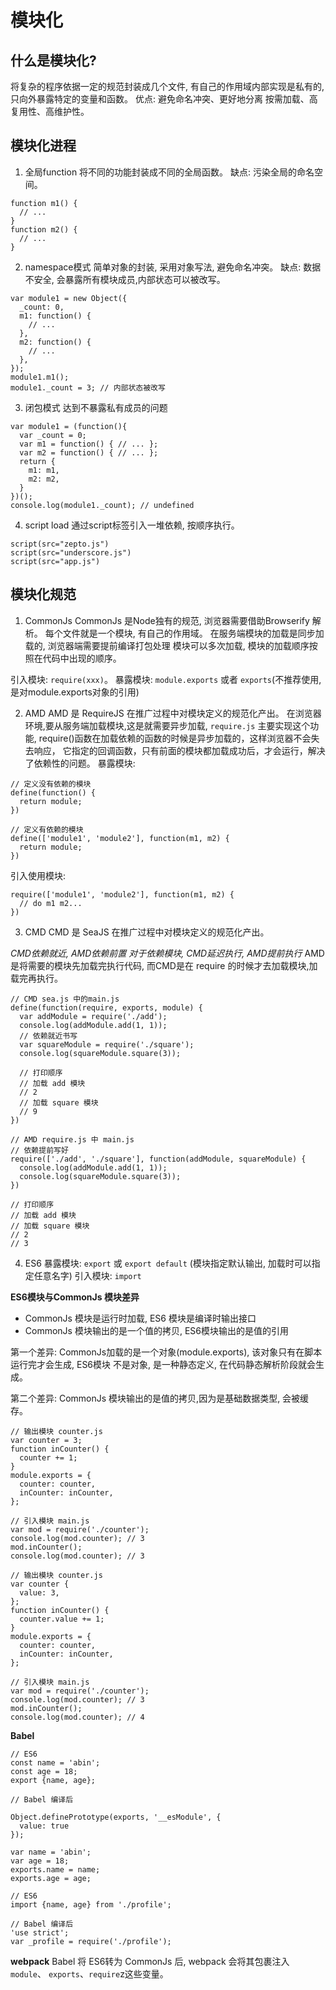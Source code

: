 # 模块化

## 什么是模块化?
  将复杂的程序依据一定的规范封装成几个文件,
  有自己的作用域内部实现是私有的, 只向外暴露特定的变量和函数。
  优点: 避免命名冲突、更好地分离 按需加载、高复用性、高维护性。

## 模块化进程
1. 全局function
  将不同的功能封装成不同的全局函数。
  缺点: 污染全局的命名空间。
  ```type='js'
  function m1() {
    // ...
  }
  function m2() {
    // ...
  }
  ```
2. namespace模式
  简单对象的封装, 采用对象写法, 避免命名冲突。
  缺点: 数据不安全, 会暴露所有模块成员,内部状态可以被改写。
  ```type='js'
  var module1 = new Object({
    _count: 0,
    m1: function() {
      // ...
    },
    m2: function() {
      // ...
    },
  });
  module1.m1(); 
  module1._count = 3; // 内部状态被改写
  ```
3. 闭包模式
  达到不暴露私有成员的问题
  ```type='js'
  var module1 = (function(){
    var _count = 0;
    var m1 = function() { // ... };
    var m2 = function() { // ... };
    return {
      m1: m1,
      m2: m2,
    }
  })();
  console.log(module1._count); // undefined
  ```
4. script load
  通过script标签引入一堆依赖, 按顺序执行。
  ```type='js'
  script(src="zepto.js")
  script(src="underscore.js")
  script(src="app.js")
  ```
## 模块化规范
1. CommonJs
  CommonJs 是Node独有的规范, 浏览器需要借助Browserify 解析。
  每个文件就是一个模块, 有自己的作用域。
  在服务端模块的加载是同步加载的, 浏览器端需要提前编译打包处理
  模块可以多次加载, 模块的加载顺序按照在代码中出现的顺序。

  引入模块: `require(xxx)`。
  暴露模块: `module.exports` 或者 `exports`(不推荐使用, 是对module.exports对象的引用)

2. AMD
  AMD 是 RequireJS 在推广过程中对模块定义的规范化产出。
  在浏览器环境,要从服务端加载模块,这是就需要异步加载,
  `require.js` 主要实现这个功能,
   require()函数在加载依赖的函数的时候是异步加载的，这样浏览器不会失去响应，
   它指定的回调函数，只有前面的模块都加载成功后，才会运行，解决了依赖性的问题。
  暴露模块:
  ```type='js'
  // 定义没有依赖的模块
  define(function() {
    return module;
  })

  // 定义有依赖的模块
  define(['module1', 'module2'], function(m1, m2) {
    return module;
  })
  ```
  引入使用模块:
  ```type='js'
  require(['module1', 'module2'], function(m1, m2) {
    // do m1 m2...
  })
  ```
3. CMD
  CMD 是 SeaJS 在推广过程中对模块定义的规范化产出。

  *CMD依赖就近, AMD依赖前置*
  *对于依赖模块, CMD延迟执行, AMD提前执行*
  AMD是将需要的模块先加载完执行代码, 
  而CMD是在 require 的时候才去加载模块,加载完再执行。
  ```type='js'
  // CMD sea.js 中的main.js
  define(function(require, exports, module) {
    var addModule = require('./add');
    console.log(addModule.add(1, 1));
    // 依赖就近书写
    var squareModule = require('./square');
    console.log(squareModule.square(3));

    // 打印顺序
    // 加载 add 模块
    // 2
    // 加载 square 模块
    // 9
  })

  ```
  ```type='js'
  // AMD require.js 中 main.js
  // 依赖提前写好
  require(['./add', './square'], function(addModule, squareModule) {
    console.log(addModule.add(1, 1));
    console.log(squareModule.square(3));
  })

  // 打印顺序
  // 加载 add 模块
  // 加载 square 模块
  // 2
  // 3

  ```
4. ES6
  暴露模块: `export` 或 `export default` (模块指定默认输出, 加载时可以指定任意名字)
  引入模块: `import`

  **ES6模块与CommonJs 模块差异**
  - CommonJs 模块是运行时加载, ES6 模块是编译时输出接口
  - CommonJs 模块输出的是一个值的拷贝, ES6模块输出的是值的引用

  第一个差异: CommonJs加载的是一个对象(module.exports), 该对象只有在脚本运行完才会生成, ES6模块 不是对象, 是一种静态定义, 在代码静态解析阶段就会生成。

  第二个差异:
  CommonJs 模块输出的是值的拷贝,因为是基础数据类型, 会被缓存。
  ```type='js'
  // 输出模块 counter.js
  var counter = 3;
  function inCounter() {
    counter += 1;
  }
  module.exports = {
    counter: counter,
    inCounter: inCounter,
  };

  // 引入模块 main.js
  var mod = require('./counter');
  console.log(mod.counter); // 3
  mod.inCounter();
  console.log(mod.counter); // 3
  ```
  ```type='js'
  // 输出模块 counter.js
  var counter {
    value: 3,
  };
  function inCounter() {
    counter.value += 1;
  }
  module.exports = {
    counter: counter,
    inCounter: inCounter,
  };

  // 引入模块 main.js
  var mod = require('./counter');
  console.log(mod.counter); // 3
  mod.inCounter();
  console.log(mod.counter); // 4
  ```

  **Babel**
  ```type='js'
  // ES6
  const name = 'abin';
  const age = 18;
  export {name, age};
  ```

  ```type=js
  // Babel 编译后

  Object.definePrototype(exports, '__esModule', {
    value: true
  });

  var name = 'abin';
  var age = 18;
  exports.name = name;
  exports.age = age;
  ```
  ```type='js'
  // ES6 
  import {name, age} from './profile';

  // Babel 编译后
  'use strict';
  var _profile = require('./profile');
  ```
**webpack**
Babel 将 ES6转为 CommonJs 后, webpack 会将其包裹注入
`module`、 `exports`、`require`z这些变量。

